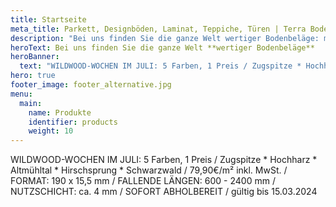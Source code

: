 ```yaml
---
title: Startseite
meta_title: Parkett, Designböden, Laminat, Teppiche, Türen | Terra Bodenbeläge aus Freiburg-Opfingen
description: "Bei uns finden Sie die ganze Welt wertiger Bodenbeläge: markanter Parkett, flexibler Vinyl oder lebendiger Laminat? Wir haben den Belag, der Ihren Raum besonders macht."
heroText: Bei uns finden Sie die ganze Welt **wertiger Bodenbeläge**
heroBanner:
  text: "WILDWOOD-WOCHEN IM JULI: 5 Farben, 1 Preis / Zugspitze * Hochharz * Altmühltal * Hirschsprung * Schwarzwald / 79,90€/m² inkl. MwSt. / FORMAT: 190 x 15,5 mm / FALLENDE LÄNGEN: 600 - 2400 mm / NUTZSCHICHT: ca. 4 mm / SOFORT ABHOLBEREIT / gültig bis 15.03.2024"
hero: true
footer_image: footer_alternative.jpg
menu:
  main:
    name: Produkte
    identifier: products
    weight: 10
---
```



WILDWOOD-WOCHEN IM JULI: 5 Farben, 1 Preis / Zugspitze * Hochharz * Altmühltal * Hirschsprung * Schwarzwald / 79,90€/m² inkl. MwSt. / FORMAT: 190 x 15,5 mm / FALLENDE LÄNGEN: 600 - 2400 mm / NUTZSCHICHT: ca. 4 mm / SOFORT ABHOLBEREIT / gültig bis 15.03.2024
